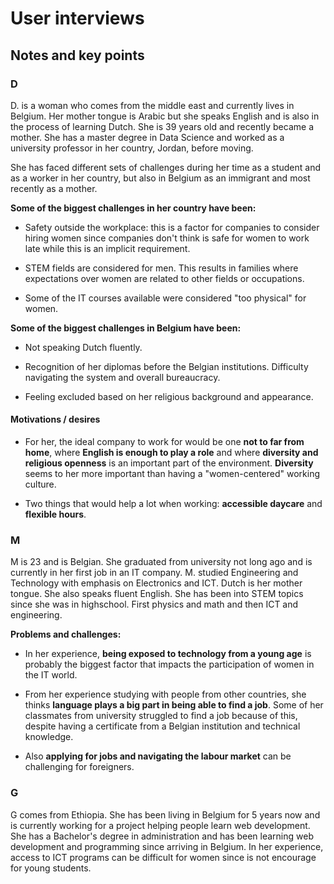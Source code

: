 # User interviews

## Notes and key points

### D

D. is a woman who comes from the middle east and currently lives in Belgium. Her mother tongue is Arabic but she speaks English and is also in the process of learning Dutch. She is 39 years old and recently became a mother. She has a master degree in Data Science and worked as a university professor in her country, Jordan, before moving.

She has faced different sets of challenges during her time as a student and as a worker in her country, but also in Belgium as an immigrant and most recently as a mother.

**Some of the biggest challenges in her country have been:**

- Safety outside the workplace: this is a factor for companies to consider hiring women since companies don't think is safe for women to work late while this is an implicit requirement.

- STEM fields are considered for men. This results in families where expectations over women are related to other fields or occupations.

- Some of the IT courses available were considered "too physical" for women.

**Some of the biggest challenges in Belgium have been:**

- Not speaking Dutch fluently.

- Recognition of her diplomas before the Belgian institutions. Difficulty navigating the system and overall bureaucracy.

- Feeling excluded based on her religious background and appearance.

#### Motivations / desires

- For her, the ideal company to work for would be one **not to far from home**, where **English is enough to play a role** and where **diversity and religious openness** is an important part of the environment. **Diversity** seems to her more important than having a "women-centered" working culture.

- Two things that would help a lot when working: **accessible daycare** and **flexible hours**.

### M

M is 23 and is Belgian. She graduated from university not long ago and is currently in her first job in an IT company. M. studied Engineering and Technology with emphasis on Electronics and ICT. Dutch is her mother tongue. She also speaks fluent English. She has been into STEM topics since she was in highschool. First physics and math and then ICT and engineering.

**Problems and challenges:**

- In her experience, **being exposed to technology from a young age** is probably the biggest factor that impacts the participation of women in the IT world.

- From her experience studying with people from other countries, she thinks **language plays a big part in being able to find a job**. Some of her classmates from university struggled to find a job because of this, despite having a certificate from a Belgian institution and technical knowledge.

- Also **applying for jobs and navigating the labour market** can be challenging for foreigners.

### G

G comes from Ethiopia. She has been living in Belgium for 5 years now and is currently working for a project helping people learn web development. She has a Bachelor's degree in administration and has been learning web development and programming since arriving in Belgium. In her experience, access to ICT programs can be difficult for women since is not encourage for young students.